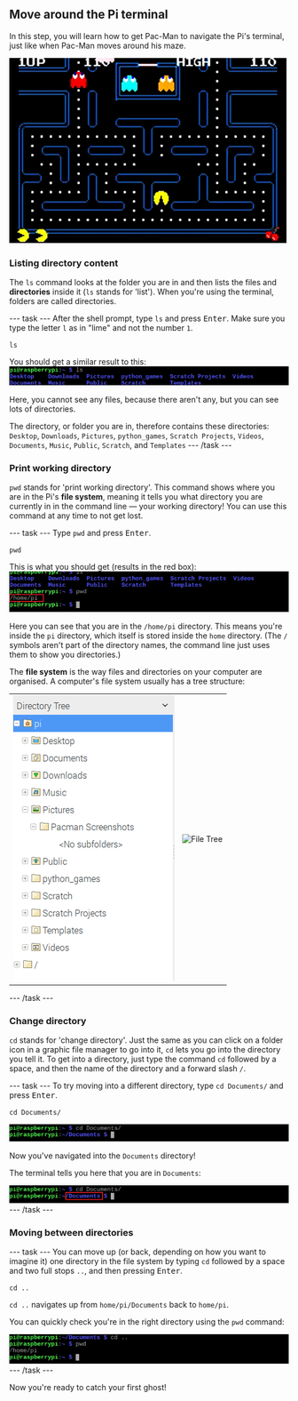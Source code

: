 ## Move around the Pi terminal

In this step, you will learn how to get Pac-Man to navigate the Pi's terminal, just like when Pac-Man moves around his maze.

![Pacman Gif](images/pacmangiphy.gif)

### Listing directory content

The `ls` command looks at the folder you are in and then lists the files and **directories** inside it (`ls` stands for 'list'). When you're using the terminal, folders are called directories.

--- task ---
After the shell prompt, type `ls` and press <kbd>Enter</kbd>. Make sure you type the letter `l` as in "lime" and not the number `1`.
```
ls
```
You should get a similar result to this:
![LS Command](images/lscommand.png)

Here, you cannot see any files, because there aren't any, but you can see lots of directories.

The directory, or folder you are in, therefore contains these directories:
  `Desktop`, `Downloads`, `Pictures`, `python_games`, `Scratch Projects`, `Videos`, `Documents`, `Music`, `Public`, `Scratch`, and `Templates`
--- /task ---


### Print working directory

`pwd` stands for 'print working directory'. This command shows where you are in the Pi's **file system**, meaning it tells you what directory you are currently in in the command line — your working directory! You can use this command at any time to not get lost.

--- task ---
Type `pwd` and press <kbd>Enter</kbd>.
```
pwd
```
This is what you should get (results in the red box):
![PWD Command](images/pwdcommand.png)

Here you can see that you are in the `/home/pi` directory. This means you're inside the `pi` directory, which itself is stored inside the `home` directory. (The `/` symbols aren't part of the directory names, the command line just uses them to show you directories.)

  The **file system** is the way files and directories on your computer are organised. A computer's file system usually has a tree structure:

  |                                              |                                              |
  | :------------------------------------------: | :------------------------------------------: |
  | ![File Manager](images/filemanager.png)      | ![File Tree](images/filetree.png)            |
--- /task ---


### Change directory

`cd` stands for 'change directory'. Just the same as you can click on a folder icon in a graphic file manager to go into it, `cd` lets you go into the directory you tell it. To get into a directory, just type the command `cd` followed by a space, and then the name of the directory and a forward slash `/`.

--- task ---
To try moving into a different directory, type `cd Documents/` and press <kbd>Enter</kbd>.
```
cd Documents/
```
![CD Documents](images/cddocuments.png)

Now you've navigated into the `Documents` directory!

The terminal tells you here that you are in `Documents`:

![CD Documents path](images/cddocumentspath.png)
--- /task ---


### Moving between directories

--- task ---
You can move up (or back, depending on how you want to imagine it) one directory in the file system by typing `cd` followed by a space and two full stops `..`, and then pressing <kbd>Enter</kbd>.
```
cd ..
```
`cd ..` navigates up from `home/pi/Documents` back to `home/pi`.

You can quickly check you're in the right directory using the `pwd` command:

![CD DotDot Command](images/cddotdotcommand.png)
--- /task ---

Now you're ready to catch your first ghost!
